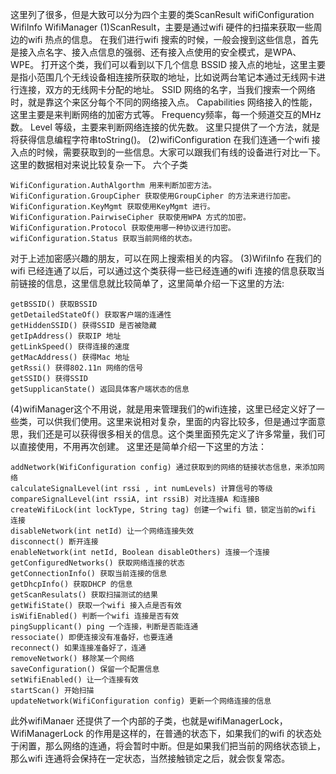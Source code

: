 这里列了很多，但是大致可以分为四个主要的类ScanResult wifiConfiguration WifiInfo WifiManager
(1)ScanResult，主要是通过wifi 硬件的扫描来获取一些周边的wifi 热点的信息。
在我们进行wifi 搜索的时候，一般会搜到这些信息，首先是接入点名字、接入点信息的强弱、还有接入点使用的安全模式，是WPA、WPE。
打开这个类，我们可以看到以下几个信息
BSSID 接入点的地址，这里主要是指小范围几个无线设备相连接所获取的地址，比如说两台笔记本通过无线网卡进行连接，双方的无线网卡分配的地址。
SSID 网络的名字，当我们搜索一个网络时，就是靠这个来区分每个不同的网络接入点。
Capabilities 网络接入的性能，这里主要是来判断网络的加密方式等。
Frequency频率，每一个频道交互的MHz数。
Level 等级，主要来判断网络连接的优先数。
这里只提供了一个方法，就是将获得信息编程字符串toString()。
(2)wifiConfiguration 在我们连通一个wifi 接入点的时候，需要获取到的一些信息。大家可以跟我们有线的设备进行对比一下。
这里的数据相对来说比较复杂一下。
六个子类
```  
WifiConfiguration.AuthAlgorthm 用来判断加密方法。
WifiConfiguration.GroupCipher 获取使用GroupCipher 的方法来进行加密。
WifiConfiguration.KeyMgmt 获取使用KeyMgmt 进行。
WifiConfiguration.PairwiseCipher 获取使用WPA 方式的加密。
WifiConfiguration.Protocol 获取使用哪一种协议进行加密。
wifiConfiguration.Status 获取当前网络的状态。
```
对于上述加密感兴趣的朋友，可以在网上搜索相关的内容。
(3)WifiInfo 在我们的wifi 已经连通了以后，可以通过这个类获得一些已经连通的wifi 连接的信息获取当前链接的信息，这里信息就比较简单了，这里简单介绍一下这里的方法:
```  
getBSSID() 获取BSSID
getDetailedStateOf() 获取客户端的连通性
getHiddenSSID() 获得SSID 是否被隐藏
getIpAddress() 获取IP 地址
getLinkSpeed() 获得连接的速度
getMacAddress() 获得Mac 地址
getRssi() 获得802.11n 网络的信号
getSSID() 获得SSID
getSupplicanState() 返回具体客户端状态的信息
```
(4)wifiManager这个不用说，就是用来管理我们的wifi连接，这里已经定义好了一些类，可以供我们使用。这里来说相对复杂，里面的内容比较多，但是通过字面意思，我们还是可以获得很多相关的信息。这个类里面预先定义了许多常量，我们可以直接使用，不用再次创建。
这里还是简单介绍一下这里的方法：
```  
addNetwork(WifiConfiguration config) 通过获取到的网络的链接状态信息，来添加网络
calculateSignalLevel(int rssi , int numLevels) 计算信号的等级
compareSignalLevel(int rssiA, int rssiB) 对比连接A 和连接B
createWifiLock(int lockType, String tag) 创建一个wifi 锁，锁定当前的wifi 连接
disableNetwork(int netId) 让一个网络连接失效
disconnect() 断开连接
enableNetwork(int netId, Boolean disableOthers) 连接一个连接
getConfiguredNetworks() 获取网络连接的状态
getConnectionInfo() 获取当前连接的信息
getDhcpInfo() 获取DHCP 的信息
getScanResulats() 获取扫描测试的结果
getWifiState() 获取一个wifi 接入点是否有效
isWifiEnabled() 判断一个wifi 连接是否有效
pingSupplicant() ping 一个连接，判断是否能连通
ressociate() 即便连接没有准备好，也要连通
reconnect() 如果连接准备好了，连通
removeNetwork() 移除某一个网络
saveConfiguration() 保留一个配置信息
setWifiEnabled() 让一个连接有效
startScan() 开始扫描
updateNetwork(WifiConfiguration config) 更新一个网络连接的信息
```
此外wifiManaer 还提供了一个内部的子类，也就是wifiManagerLock，WifiManagerLock 的作用是这样的，在普通的状态下，如果我们的wifi 的状态处于闲置，那么网络的连通，将会暂时中断。但是如果我们把当前的网络状态锁上，那么wifi 连通将会保持在一定状态，当然接触锁定之后，就会恢复常态。